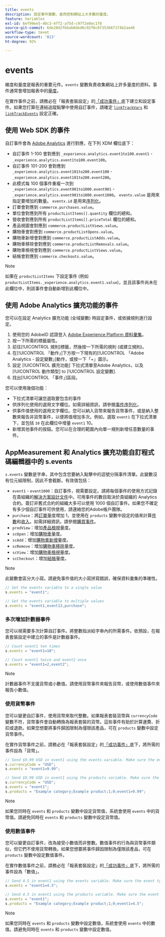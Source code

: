 ```yaml
---
title: events
description: 設定事件變數，進而控制網站上大多數的量度。
feature: Variables
exl-id: 6ef99ee5-40c3-4ff2-a75d-c97f2e8ec1f8
source-git-commit: 6de20d2fbbab6ded6c92f0c6f3536671f4b2ae46
workflow-type: tm+mt
source-wordcount: '813'
ht-degree: 92%

---
```


# events

維度和量度是報表的重要元件。`events` 變數負責收集網站上許多量度的資料。事件通常會增加報表中的[量度](/help/components/metrics/overview.md)。

在實作事件之前，請務必在「報表套裝設定」的[「成功事件」](/help/admin/admin/c-manage-report-suites/c-edit-report-suites/conversion-var-admin/c-success-events/success-event.md)底下建立和設定事件。如果您打算在連結追蹤點擊中使用自訂事件，請確定 [`linkTrackVars`](../../config-vars/linktrackvars.md) 和 [`linkTrackEvents`](../../config-vars/linktrackevents.md) 設定正確。

## 使用 Web SDK 的事件

自訂事件會為 [Adobe Analytics](https://experienceleague.adobe.com/docs/analytics/implementation/aep-edge/variable-mapping.html) 進行對應，在下列 XDM 欄位底下：

* 自訂事件 1-100 會對應到 `_experience.analytics.event1to100.event1` - `_experience.analytics.event1to100.event100`。
* 自訂事件 101-200 會對應到 `_experience.analytics.event101to200.event100` - `_experience.analytics.event101to200.event200`。
* 此模式每 100 個事件重複一次到 `_experience.analytics.event901to1000.event901` - `_experience.analytics.event901to1000.event1000`。 `eventx.value` 是用來指定要增加的數量。 `eventx.id` 是用來[序列化](event-serialization.md)。 
* 訂單會對應到 `commerce.purchases.value`。
* 單位會對應到所有 `productListItems[].quantity` 欄位的總和。
* 營收會對應到所有 `productListItems[].priceTotal` 欄位的總和。
* 產品視圖會對應到 `commerce.productListViews.value`。
* 購物車會對應到 `commerce.productListOpens.value`。
* 購物車新增會對應到 `commerce.productListAdds.value`。
* 購物車移除會對應到 `commerce.productListRemovals.value`。
* 購物車檢視會對應到 `commerce.productListViews.value`。
* 結帳會對應到 `commerce.checkouts.value`。

>[!NOTE]
>
>如果在 `productListItems` 下設定事件 (例如 `productListItems._experience.analytics.event1.value`)，並且該事件尚未在此欄位中，則該事件會自動新增到此欄位中。

## 使用 Adobe Analytics 擴充功能的事件

您可以在設定 Analytics 擴充功能 (全域變數) 時設定事件，或依據規則進行設定。

1. 使用您的 AdobeID 認證登入 [Adobe Experience Platform 資料彙集](https://experience.adobe.com/data-collection)。
2. 按一下所需的標籤屬性。
3. 前往[!UICONTROL 規則]標籤，然後按一下所需的規則 (或建立規則)。
4. 在[!UICONTROL 「動作」]下方按一下現有的[!UICONTROL 「Adobe Analytics - 設定變數」]動作，或按一下「+」圖示。
5. 設定 [!UICONTROL 擴充功能] 下拉式清單至Adobe Analytics，以及 [!UICONTROL 動作類型] to [!UICONTROL 設定變數].
6. 找出[!UICONTROL 「事件」]區段。

您可以使用幾個功能：

* 下拉式清單可讓您選取要包含的事件
* 供序列化使用的選用文字欄位。如需詳細資訊，請參閱[事件序列化](event-serialization.md)。
* 供事件值使用的選用文字欄位。您可以納入貨幣來報告貨幣事件，或是納入整數來報告非貨幣事件，以便將值增加多次。例如，選取 `event1` 在下拉式清單下，並包括 `10` 在此欄位中增量 `event1` 10。
* 新增其他事件的按鈕。您可以在合理的範圍內向單一規則新增任意數量的事件。

## AppMeasurement 和 Analytics 擴充功能自訂程式碼編輯器中的 s.events

`s.events` 變數是字串，其中包含您要納入點擊中的逗號分隔事件清單。此變數沒有位元組限制，因此不會截斷。有效值包括：

* `event1` - `event1000`：自訂事件，視需要設定。請將每個事件的使用方式記錄在貴組織的[解決方案設計文件](../../../prepare/solution-design.md)中。可用事件的數目取決於貴組織的 Analytics 合約。簽訂非舊式合約的組織大多可以使用 1000 個自訂事件。如果您不確定有多少個自訂事件可供使用，請連絡您的Adobe帳戶團隊。
* `purchase`：將[訂單](/help/components/metrics/orders.md)量度增加 1，並使用在 `products` 變數中設定的值來計算[件數](/help/components/metrics/units.md)和[收入](/help/components/metrics/revenue.md)。如需詳細資訊，請參閱[購買事件](event-purchase.md)。
* `prodView`：增加[產品檢視](/help/components/metrics/product-views.md)量度。
* `scOpen`：增加[購物車](/help/components/metrics/carts.md)量度。
* `scAdd`：增加[購物車新增](/help/components/metrics/cart-additions.md)量度。
* `scRemove`：增加[購物車移除](/help/components/metrics/cart-removals.md)量度。
* `scView`：增加[購物車檢視](/help/components/metrics/cart-views.md)量度。
* `scCheckout`：增加[結帳](/help/components/metrics/checkouts.md)量度。

>[!NOTE]
>
>此變數會區分大小寫。請避免事件值的大小寫拼寫錯誤，確保資料彙集的準確性。

```js
// Set the events variable to a single value
s.events = "event1";

// Set the events variable to multiple values
s.events = "event1,event13,purchase";
```

### 多次增加計數器事件

您可以視需要多次計算自訂事件。將整數指派給字串內的所需事件。依預設，在報表套裝設定中建立的事件是計數器事件。

```js
// Count event1 ten times
s.events = "event1=10";

// Count event1 twice and event2 once
s.events = "event1=2,event2";
```

>[!NOTE]
>
>計數器事件不支援貨幣或小數值。請使用貨幣事件來報告貨幣，或使用數值事件來報告小數值。

### 使用貨幣事件

您可以變更自訂事件，使用貨幣來取代整數。如果報表套裝貨幣與 `currencyCode` 變數不符，貨幣事件會自動轉換為報表套裝的貨幣。這些事件有助於計算運費、折扣或退款。如果您想要將事件歸因限制為僅限該產品，可在 `products` 變數中設定貨幣事件。

在實作貨幣事件之前，請務必在「報表套裝設定」的[「成功事件」](/help/admin/admin/c-manage-report-suites/c-edit-report-suites/conversion-var-admin/c-success-events/success-event.md)底下，將所需的事件設為「貨幣」。

```js
// Send $9.99 USD in event1 using the events variable. Make sure the event type for event1 is Currency in Report suite settings
s.currencyCode = "USD";
s.events = "event1=9.99";

// Send $9.99 USD in event1 using the products variable. Make sure the event type for event1 is Currency in Report suite settings
s.currencyCode = "USD";
s.events = "event1";
s.products = "Example category;Example product;1;0;event1=9.99";
```

>[!NOTE]
>
>如果您同時在 `events` 和 `products` 變數中設定貨幣值，系統會使用 `events` 中的貨幣值。請避免同時在 `events` 和 `products` 變數中設定貨幣值。

### 使用數值事件

您可以變更自訂事件，改為接受小數值而非整數。數值事件的行為與貨幣事件類似，但它們不使用貨幣轉換。如果您想要將事件歸因限制為僅限該產品，可在 `products` 變數中設定數值事件。

在實作數值事件之前，請務必在「報表套裝設定」的[「成功事件」](/help/admin/admin/c-manage-report-suites/c-edit-report-suites/conversion-var-admin/c-success-events/success-event.md)底下，將所需的事件設為「數值」。

```js
// Send 4.5 in event1 using the events variable. Make sure the event type for event1 is Numeric in Report suite settings
s.events = "event1=4.5";

// Send 4.5 in event1 using the products variable. Make sure the event type for event1 is Numeric in Report suite settings
s.events = "event1";
s.products = "Example category;Example product;1;0;event1=4.5";
```

>[!NOTE]
>
>如果您同時在 `events` 和 `products` 變數中設定數值，系統會使用 `events` 中的數值。請避免同時在 `events` 和 `products` 變數中設定數值。
